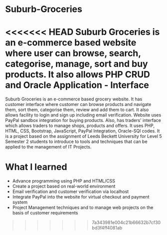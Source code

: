 # Suburb-Groceries
<<<<<<< HEAD
Suburb Groceries is an e-commerce based website where user can browse, search, categorise, manage, sort and buy products. It also allows PHP CRUD and Oracle Application - Interface
=======
Suburb Groceries is an e-commerce based grocery website. It has customer interface where customer can browse products and navigate them, sort them, categorise them, review and add them to cart. It also allows facility to login and sign up including email verification. Website uses PayPal sandbox integration for buying products. Also, has traders' interface which allows traders to manage shops, products and offers. 
It uses PHP, HTML, CSS, Bootstrap, JavaScript, PayPal Integration, Oracle-SQl codes. It is a project based on the assignment of Leeds Beckett University for Level 5 Semester 2 students to introduce to tools and techniques that can be applied to the management of IT Projects. 

# What I learned
 - Advance programming using PHP and HTML/CSS
 - Create a project based on real-world environment
 - Email verification and customer verification via localhost
 - Integrate PayPal into the website for virtual checkout and payment system
 - Project Management techniques and to manage web projects on the basis of customer requirements
>>>>>>> 7a343981e004c21b66632b7cf30bd3f4ff4081ab
